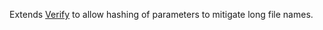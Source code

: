 Extends [Verify](https://github.com/VerifyTests/Verify) to allow hashing of parameters to mitigate long file names.